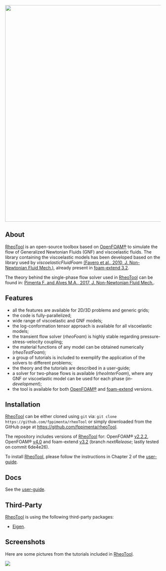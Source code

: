 <img src="https://cloud.githubusercontent.com/assets/22405564/20934548/7163a14e-bbd3-11e6-84d3-e2e0ac073201.png" width="700">
 
## About

[RheoTool] is an open-source toolbox based on [OpenFOAM®] to simulate the flow of Generalized Newtonian Fluids (GNF) and viscoelastic fluids. The library containing the viscoelastic models has been developed based on the library used by _viscoelasticFluidFoam_ [(Favero et al., 2010, J. Non-Newtonian Fluid Mech.)](http://dx.doi.org/10.1016/j.jnnfm.2010.08.010), already present in [foam-extend 3.2]. 

The theory behind the single-phase flow solver used in [RheoTool] can be found in: [Pimenta F. and Alves M.A., 2017, J. Non-Newtonian Fluid Mech.](http://dx.doi.org/10.1016/j.jnnfm.2016.12.002).

## Features

* all the features are available for 2D/3D problems and generic grids;
* the code is fully-parallelized;
* wide range of viscoelastic and GNF models;
* the log-conformation tensor approach is available for all viscoelastic models; 
* the transient flow solver (_rheoFoam_) is highly stable regarding pressure-stress-velocity coupling;
* the material functions of any model can be obtained numerically (_rheoTestFoam_);
* a group of tutorials is included to exemplify the application of the solvers to different problems;
* the theory and the tutorials are described in a user-guide;
* a solver for two-phase flows is available (_rheoInterFoam_), where any GNF or viscoelastic model can be used for each phase (_in-development_);
* the tool is available for both [OpenFOAM®] and [foam-extend] versions.

## Installation

[RheoTool] can be either cloned using `git` via: `git clone https://github.com/fppimenta/rheoTool` or simply downloaded from the GitHub page at https://github.com/fppimenta/rheoTool.  

The repository includes versions of [RheoTool] for: OpenFOAM® [v2.2.2](http://openfoam.org/version/2-2-2), OpenFOAM® [v4.0](http://openfoam.org/version/4-0) and foam-extend [v3.2](https://github.com/Unofficial-Extend-Project-Mirror/foam-extend-foam-extend-3.2/tree/nextRelease) (branch _nextRelease_; lastly tested on commit 6de4e26).  

To install [RheoTool], please follow the instructions in Chapter 2 of the [user-guide](https://github.com/fppimenta/rheoTool/tree/master/doc).

## Docs

See the [user-guide](https://github.com/fppimenta/rheoTool/tree/master/doc).

## Third-Party 

[RheoTool] is using the following third-party packages:

* [Eigen](http://eigen.tuxfamily.org/). 

## Screenshots

Here are some pictures from the tutorials included in [RheoTool]. 

<img src="https://cloud.githubusercontent.com/assets/22405564/20934556/778ed66a-bbd3-11e6-99a7-7d1ff75757fd.png">

[RheoTool]:https://github.com/fppimenta/rheoTool
[OpenFOAM®]:http://openfoam.org/
[foam-extend]:http://www.extend-project.de/
[foam-extend 3.2]:https://github.com/Unofficial-Extend-Project-Mirror/foam-extend-foam-extend-3.2/tree/nextRelease

